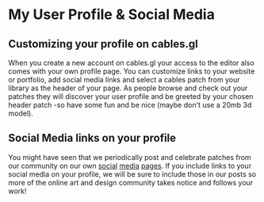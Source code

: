 # My User Profile & Social Media

## Customizing your profile on cables.gl

When you create a new account on cables.gl your access to the editor also comes with your own profile page. You can customize links to your website or portfolio, add social media links and select a cables patch from your library as the header of your page. As people browse and check out your patches they will discover your user profile and be greeted by your chosen header patch -so have some fun and be nice (maybe don't use a 20mb 3d model).

## Social Media links on your profile

You might have seen that we periodically post and celebrate patches from our community on our own [social](https://www.instagram.com/cables_gl/) [media](https://twitter.com/cables_gl) [pages](https://www.facebook.com/cablesgl). If you include links to your social media on your profile, we will be sure to include those in our posts so more of the online art and design community takes notice and follows your work!
